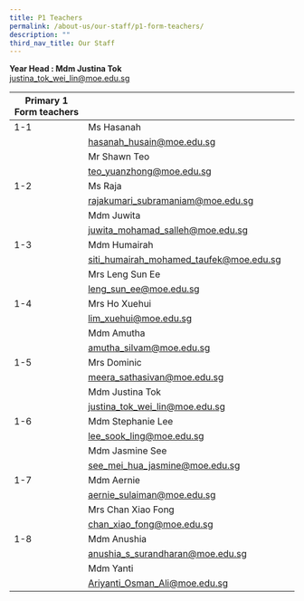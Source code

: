 ```yaml
---
title: P1 Teachers
permalink: /about-us/our-staff/p1-form-teachers/
description: ""
third_nav_title: Our Staff
---
```

**Year Head : Mdm Justina Tok**
<BR>
justina_tok_wei_lin@moe.edu.sg
<BR>

| Primary 1 Form teachers |  | |
| -------- | -------- | -------- |
| 1-1   | Ms Hasanah    |     |
|     | hasanah_husain@moe.edu.sg   |     |
|     | Mr Shawn Teo   |     |
|     | teo_yuanzhong@moe.edu.sg     |     |
| 1-2     | Ms Raja    |     |
|     | rajakumari_subramaniam@moe.edu.sg  |     |
|     | Mdm Juwita  |     |
|     | juwita_mohamad_salleh@moe.edu.sg  |     |
| 1-3    | Mdm Humairah |     |
|     | siti_humairah_mohamed_taufek@moe.edu.sg  |     |
|     | Mrs Leng Sun Ee  |     |
|     | leng_sun_ee@moe.edu.sg  |     |
| 1-4    | Mrs Ho Xuehui  |     |
|     | lim_xuehui@moe.edu.sg  |     |
|     | Mdm Amutha  |     |
|     | amutha_silvam@moe.edu.sg  |     |
| 1-5    | Mrs Dominic  |     |
|     | meera_sathasivan@moe.edu.sg  |     |
|     | Mdm Justina Tok  |     |
|     | justina_tok_wei_lin@moe.edu.sg  |     |
|1-6     | Mdm Stephanie Lee  |     |
|     | lee_sook_ling@moe.edu.sg |     |
|     | Mdm Jasmine See |     |
|     |see_mei_hua_jasmine@moe.edu.sg  |     |
| 1-7    | Mdm Aernie |     |
|     | aernie_sulaiman@moe.edu.sg |     |
|     | Mrs Chan Xiao Fong |     |
|     | chan_xiao_fong@moe.edu.sg |     |
| 1-8    | Mdm Anushia |     |
|     | anushia_s_surandharan@moe.edu.sg |     |
|     | Mdm Yanti |     |
|    | Ariyanti_Osman_Ali@moe.edu.sg |     |